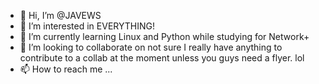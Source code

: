- 👋 Hi, I’m @JAVEWS
- 👀 I’m interested in EVERYTHING! 
- 🌱 I’m currently learning Linux and Python while studying for Network+
- 💞️ I’m looking to collaborate on not sure I really have anything to contribute to a collab at the moment unless you guys need a flyer. lol
- 📫 How to reach me ...

<!---
JAVEWS/JAVEWS is a ✨ special ✨ repository because its `README.md` (this file) appears on your GitHub profile.
You can click the Preview link to take a look at your changes.
--->
